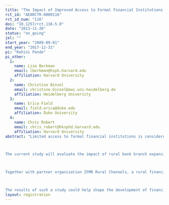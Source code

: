 ```yaml
---
title: "The Impact of Improved Access to Formal Financial Institutions in Rural Tamil Nadu: Evidence from a Randomized Control Trial"
rct_id: "AEARCTR-0000116"
rct_id_num: "116"
doi: "10.1257/rct.116-5.0"
date: "2013-11-26"
status: "on_going"
jel: ""
start_year: "2009-09-01"
end_year: "2017-12-31"
pi: "Rohini Pande"
pi_other:
  1:
    name: Lisa Berkman
    email: lberkman@hsph.harvard.edu
    affiliation: Harvard University
  2:
    name: Christine Binzel
    email: christine.binzel@awi.uni-heidelberg.de
    affiliation: Heidelberg University
  3:
    name: Erica Field
    email: field.erica@duke.edu
    affiliation: Duke University
  4:
    name: Chris Robert
    email: chris_robert@hksphd.harvard.edu
    affiliation: Harvard University
abstract: "Limited access to formal financial institutions is considered a constraint on the ability of poor households to pursue various socio-economic goals and manage negative income and health shocks.

The current study will evaluate the impact of rural bank branch expansion at both the household and village level, using a randomized controlled trial. Researchers will evaluate a financial service delivery model that uses bank branches in villages to provide a full range of credit, savings, and insurance services to low and medium-income households. The study will assess the impact of financial access in this form on household and community economic outcomes, health, agricultural behavior and social networks. 

Together with partner organization IFMR Rural Channels, a rural financial services provider with presence in Tamil Nadu, Orissa and Uttarakhand, researchers aim to gain an in-depth understanding of the impact of provision of financial services, as delivered through the KGFS model, in rural Tamil Nadu. Their services provision model, developed and supported by IFMR Rural Finance, focuses on high quality origination through geographically-focused community financial institutions. It provides access to a broad range of products including (but not limited to) loans, savings, insurance and investment options to households using a customized wealth management approach focused on ensuring the suitability of products sold to each household’s unique financial situation.

The results of such a study could help shape the development of financial instruments targeted at rural households and inform policy on financial inclusion in India and abroad. "
layout: registration
---
```


